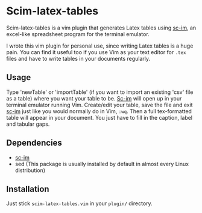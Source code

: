 # Scim-latex-tables

Scim-latex-tables is a vim plugin that generates Latex tables using [sc-im](https://github.com/andmarti1424/sc-im), an excel-like spreadsheet program for the terminal emulator.

I wrote this vim plugin for personal use, since writing Latex tables is a huge pain. You can find it useful too if you use Vim as your text editor for `.tex` files and have to write tables in your documents regularly.

## Usage

Type 'newTable' or 'importTable' (if you want to import an existing 'csv' file as a table) where you want your table to be. [Sc-im](https://github.com/andmarti1424/sc-im) will open up in your terminal emulator running Vim. Create/edit your table, save the file and exit [sc-im](https://github.com/andmarti1424/sc-im) just like you would normally do in Vim, `:wq`. Then a full tex-formatted table will appear in your document. You just have to fill in the caption, label and tabular gaps.

## Dependencies

- [sc-im](https://github.com/andmarti1424/sc-im)
- sed (This package is usually installed by default in almost every Linux distribution)

## Installation

Just stick `scim-latex-tables.vim` in your `plugin/` directory.
